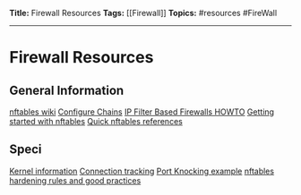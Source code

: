 **Title:** Firewall Resources
**Tags:** [[Firewall]]
**Topics:** #resources #FireWall

---
# Firewall Resources

## General Information
[nftables wiki](https://wiki.nftables.org/wiki-nftables/index.php/Main_Page)
[Configure Chains](https://wiki.nftables.org/wiki-nftables/index.php/Configuring_chains)
[IP Filter Based Firewalls HOWTO](https://www.opennet.ru/base/net/ipf-howto.txt.html)
[Getting started with nftables](https://access.redhat.com/documentation/en-us/red_hat_enterprise_linux/8/html/configuring_and_managing_networking/getting-started-with-nftables_configuring-and-managing-networking)
[Quick nftables references](https://wiki.nftables.org/wiki-nftables/index.php/Quick_reference-nftables_in_10_minutes)

## Speci
[Kernel information](https://wiki.nftables.org/wiki-nftables/index.php/Building_and_installing_nftables_from_sources)
[Connection tracking](https://thermalcircle.de/doku.php?id=blog:linux:connection_tracking_3_state_and_examples)
[Port Knocking example](https://wiki.nftables.org/wiki-nftables/index.php/Port_knocking_example)
[nftables hardening rules and good practices](https://blog.samuel.domains/blog/security/nftables-hardening-rules-and-good-practices)



